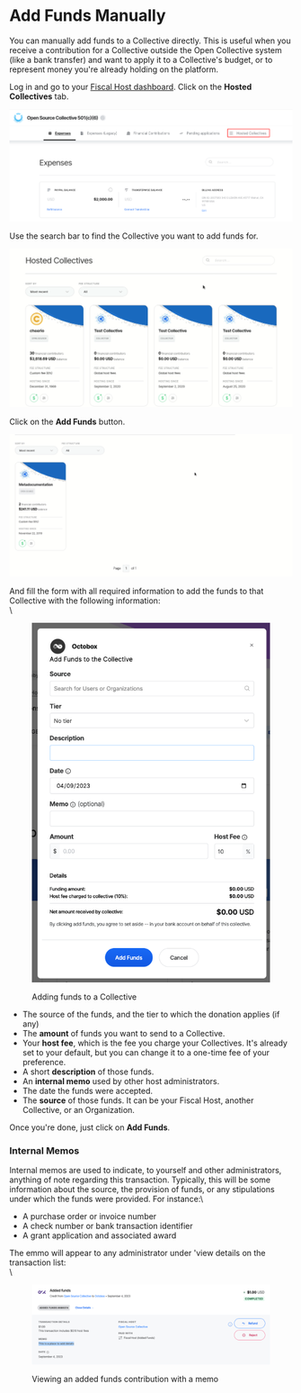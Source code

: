 # Add Funds Manually

You can manually add funds to a Collective directly. This is useful when you receive a contribution for a Collective outside the Open Collective system (like a bank transfer) and want to apply it to a Collective's budget, or to represent money you're already holding on the platform.

Log in and go to your [Fiscal Host dashboard](../fiscal-host-dashboard.md). Click on the **Hosted Collectives** tab.

![An overview of your Fiscal Host dashboard. The Hosted Collectives tab is the last one listed.](../../.gitbook/assets/fiscal-hosts-add-funds-manually-hosted-collectives-2020-09-18.png)

Use the search bar to find the Collective you want to add funds for.

![Using the search bar to find the right Collective.](../../.gitbook/assets/fiscal-hosts-add-funds-manually-search-bar-2020-09-20.gif)

Click on the **Add Funds** button.

![After finding the right Collective, clicking on the Add Funds button will open the right form.](../../.gitbook/assets/fiscal-hosts-add-funds-manually-add-funds-2020-09-20.gif)

And fill the form with all required information to add the funds to that Collective with the following information:\
\


<figure><img src="../../.gitbook/assets/Screenshot 2023-09-04 at 16.12.11.png" alt=""><figcaption><p>Adding funds to a Collective</p></figcaption></figure>

* The source of the funds, and the tier to which the donation applies (if any)
* The **amount** of funds you want to send to a Collective.
* Your **host fee**, which is the fee you charge your Collectives. It's already set to your default, but you can change it to a one-time fee of your preference.
* A short **description** of those funds.
* An **internal memo** used by other host administrators.
* The date the funds were accepted.
* The **source** of those funds. It can be your Fiscal Host, another Collective, or an Organization.

Once you're done, just click on **Add Funds**.

### Internal Memos

Internal memos are used to indicate, to yourself and other administrators, anything of note regarding this transaction. Typically, this will be some information about the source, the provision of funds, or any stipulations under which the funds were provided. For instance:\


* A purchase order or invoice number
* A check number or bank transaction identifier
* A grant application and associated award

The emmo will appear to any administrator under 'view details on the transaction list:\
\


<figure><img src="../../.gitbook/assets/Screenshot 2023-09-04 at 16.38.35.png" alt=""><figcaption><p>Viewing an added funds contribution with a memo</p></figcaption></figure>

